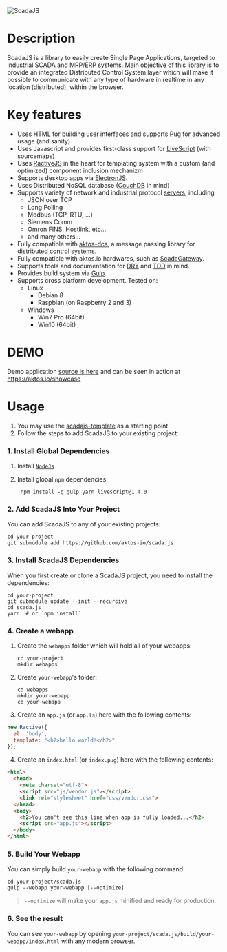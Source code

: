 ![ScadaJS](https://cdn.rawgit.com/aktos-io/scada.js/master/assets/scadajs-logo-long.svg)

# Description 

ScadaJS is a library to easily create Single Page Applications, targeted to industrial SCADA and MRP/ERP systems. Main objective of this library is to provide an integrated Distributed Control System layer which will make it possible to communicate with any type of hardware in realtime in any location (distributed), within the browser. 

# Key features

* Uses HTML for building user interfaces and supports [Pug](https://pugjs.org) for advanced usage (and sanity)
* Uses Javascript and provides first-class support for [LiveScript](http://livescript.net) (with sourcemaps)
* Uses [RactiveJS](http://www.ractivejs.org/) in the heart for templating system with a custom (and optimized) component inclusion mechanizm
* Supports desktop apps via [ElectronJS](http://electron.atom.io/).
* Uses Distributed NoSQL database ([CouchDB](http://couchdb.apache.org/) in mind)
* Supports variety of network and industrial protocol [servers](./src/server), including
    * JSON over TCP
    * Long Polling
    * Modbus (TCP, RTU, ...)
    * Siemens Comm
    * Omron FINS, Hostlink, etc...
    * and many others...
* Fully compatible with [aktos-dcs](https://github.com/aktos-io/aktos-dcs), a message passing library for distributed control systems.
* Fully compatible with aktos.io hardwares, such as [ScadaGateway](https://aktos.io/scada/pdf).
* Supports tools and documentation for [DRY](https://en.wikipedia.org/wiki/Don't_repeat_yourself) and [TDD](https://en.wikipedia.org/wiki/Test-driven_development) in mind.
* Provides build system via [Gulp](http://gulpjs.com).
* Supports cross platform development. Tested on:
   * Linux
       * Debian 8
       * Raspbian (on Raspberry 2 and 3)
   * Windows
       * Win7 Pro (64bit)
       * Win10 (64bit)



# DEMO

Demo application [source is here](https://github.com/aktos-io/scadajs-template) and can be seen in action at https://aktos.io/showcase

# Usage

1. You may use the [scadajs-template](https://github.com/aktos-io/scadajs-template) as a starting point
2. Follow the steps to add ScadaJS to your existing project: 

### 1. Install Global Dependencies 

1. Install [`NodeJs`](https://nodejs.org) 
2. Install global `npm` dependencies:

        npm install -g gulp yarn livescript@1.4.0
    
### 2. Add ScadaJS Into Your Project 

You can add ScadaJS to any of your existing projects: 
    
    cd your-project 
    git submodule add https://github.com/aktos-io/scada.js

### 3. Install ScadaJS Dependencies

When you first create or clone a ScadaJS project, you need to install the dependencies: 
    
    cd your-project 
    git submodule update --init --recursive
    cd scada.js
    yarn  # or `npm install`
    
### 4. Create a webapp 

1. Create the `webapps` folder which will hold all of your webapps: 

       cd your-project 
       mkdir webapps 
    
2. Create `your-webapp`'s folder: 

       cd webapps 
       mkdir your-webapp
       cd your-webapp
    
3. Create an `app.js` (or `app.ls`) here with the following contents: 

```js
new Ractive({
  el: 'body',
  template: "<h2>hello world!</h2>"
});
```

4. Create an `index.html` (or `index.pug`) here with the following contents:

```html 
<html>
  <head>
    <meta charset="utf-8">
    <script src="js/vendor.js"></script>
    <link rel="stylesheet" href="css/vendor.css">
  </head>
  <body>
    <h2>You can't see this line when app is fully loaded...</h2>
    <script src="app.js"></script>
  </body>
</html>
```
    
### 5. Build Your Webapp

You can simply build `your-webapp` with the following command: 

    cd your-project/scada.js 
    gulp --webapp your-webapp [--optimize]

> `--optimize` will make your `app.js` minified and ready for production.

### 6. See the result

You can see `your-webapp` by opening `your-project/scada.js/build/your-webapp/index.html` with any modern browser. 
